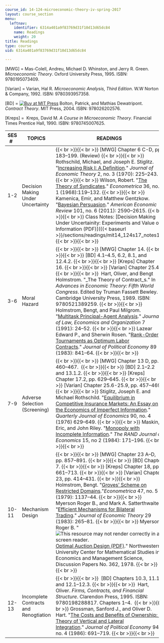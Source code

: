 ```yaml
---
course_id: 14-124-microeconomic-theory-iv-spring-2017
layout: course_section
menu:
  leftnav:
    identifier: 6314a401a9f83769d31f10d13d65dc84
    name: Readings
    weight: 20
title: Readings
type: course
uid: 6314a401a9f83769d31f10d13d65dc84

---
```


\[MWG\] = Mas-Colell, Andreu, Michael D. Whinston, and Jerry R. Green. _Microeconomic Theory_. Oxford University Press, 1995. ISBN: 9780195073409.

\[Varian\] = Varian, Hal R. _Microeconomic Analysis, Third Edition_. W.W Norton & Company, 1992. ISBN: 9780393957358.

\[BD\] = [![Buy at MIT Press](/images/mp_logo.gif)](https://mitpress.mit.edu/9780262025768) Bolton, Patrick, and Mathias Dewatripont. _Contract Theory_. MIT Press, 2004. ISBN: 978026202576.

\[Kreps\] =  Kreps, David M. _A Course in Microeconomic Theory_. Financial Times Prentice Hall, 1990. ISBN: 9780745007625. 

| SES #   | TOPICS | READINGS |
| --- | --- | --- |
| 1-2 | Decision Making Under Uncertainty |  {{< br >}}{{< br >}} \[MWG\] Chapter 6 C-D, pp. 183–199. (Review) {{< br >}}{{< br >}} Rothschild, Michael, and Joseph E. Stiglitz. "[Increasing Risk I: A Definition](http://www.sciencedirect.com/science/article/pii/0022053170900384)." _Journal of Economic Theory_ 2, no. 3 (1970): 225–243. {{< br >}}{{< br >}} Wilson, Robert. "[The Theory of Syndicates](http://www.jstor.org/stable/1909607?origin=crossref&seq=1#page_scan_tab_contents)." _Econometrica_ 36, no. 1 (1968):119–132. {{< br >}}{{< br >}} Kamenica, Emir, and Matthew Gentzkow. "[Bayesian Persuasion](https://www.aeaweb.org/articles?id=10.1257/aer.101.6.2590)." _American Economic Review_ 101, no. 6 (2011): 2590–2615. {{< br >}}{{< br >}} Class Notes: [Decision Making Under Uncertainity: Experiments and Value of Information (PDF)]({{< baseurl >}}/sections/readings/mit14_124s17_notes1). {{< br >}}{{< br >}}  |
| 3-6 | Moral Hazard |  {{< br >}}{{< br >}} \[MWG\] Chapter 14. {{< br >}}{{< br >}} \[BD\] 4.1–4.5, 6.2, 8.1, and 12.4.2. {{< br >}}{{< br >}} \[Kreps\] Chapter 16. {{< br >}}{{< br >}} \[Varian\] Chapter 25.4.  {{< br >}}{{< br >}}  Hart, Oliver, and Bengt Holmstrom. "_The Theory of Contract_s." In _Advances in Economic Theory: Fifth World Congress_. Edited by Truman Fassett Bewley. Cambridge University Press, 1989. ISBN: 9780521389259. {{< br >}}{{< br >}} Holmstrom, Bengt, and Paul Milgrom. "[Multitask Principal-Agent Analysis](https://www.jstor.org/stable/764957?seq=1#page_scan_tab_contents)." _Journal of Law, Economics and Organization_ 7 (1991): 24–52. {{< br >}}{{< br >}} Lazear Edward P., and Sherwin Rosen. "[Rank-Order Tournaments as Optimum Labor Contracts](http://www.nber.org/papers/w0401)." _Journal of Political Economy_ 89 (1983): 841–64. {{< br >}}{{< br >}}  |
| 7-9 | Adverse Selection (Screening) |  {{< br >}}{{< br >}} \[MWG\] Chapter 13 D, pp. 460–467.  {{< br >}}{{< br >}} \[BD\] 2.1–2.2 and 13.1.2. {{< br >}}{{< br >}} \[Kreps\] Chapter 17.2, pp. 629–645. {{< br >}}{{< br >}} \[Varian\] Chapter 25.6-25.9, pp. 457–469. {{< br >}}{{< br >}} Stiglitz, Joseph E. and Michael Rothschild. "[Equilibrium in Competitive Insurance Markets: An Essay on the Economics of Imperfect Information](https://academiccommons.columbia.edu/catalog/ac:149360)." _Quarterly Journal of Economics_ 90, no. 4 (1976) 629–649. {{< br >}}{{< br >}} Maskin, Eric, and John Riley. "[Monopoly with Incomplete Information](https://www.jstor.org/stable/2555674?seq=1#page_scan_tab_contents)." _The RAND Journal of Economics_ 15, no 2 (1984): 171–196. {{< br >}}{{< br >}}  |
| 10-11 | Mechanism Design |  {{< br >}}{{< br >}} \[MWG\] Chapter 23 A–D, pp. 857–891. {{< br >}}{{< br >}} \[BD\] Chapter 7. {{< br >}}{{< br >}} \[Kreps\] Chapter 18, pp. 661–713. {{< br >}}{{< br >}} \[Varian\] Chapter 23, pp. 414–431. {{< br >}}{{< br >}} Holmstrom, Bengt. "[Groves’ Scheme on Restricted Domains](https://www.jstor.org/stable/1911954?seq=1#page_scan_tab_contents)."_Econometrica_ 47, no. 5 (1979): 1137–44. {{< br >}}{{< br >}} Myerson Roger B., and Mark A. Satterthwaite. "[Efficient Mechanisms for Bilateral Trading](http://www.sciencedirect.com/science/article/pii/0022053183900480)." _Journal of Economic Theory_ 29 (1983): 265–81. {{< br >}}{{< br >}} Myerson, Roger B. "![This resource may not render correctly in a screen reader.](/images/inacessible.gif)[Optimal Auction Design (PDF)](http://www.eecs.harvard.edu/~parkes/cs286r/spring07/papers/myerson.pdf)." Northwestern University Center for Mathematical Studies in Economics and Management Science, Discussion Papers No. 362, 1978. {{< br >}}{{< br >}}  |
| 12-13 | Incomplete Contracts and Renogtiation |  {{< br >}}{{< br >}}  \[BD\] Chapters 10.3, 11.1, and 12.1–12.3. {{< br >}}{{< br >}}  Hart, Oliver. _Firms, Contracts, and Financial Structure_. Clarendon Press, 1995. ISBN: 9780198288817. Chapters 1–4.  {{< br >}}{{< br >}} Grossman, Sanford J., and Oliver D. Hart. "[The Costs and Benefits of Ownership: A Theory of Vertical and Lateral Integration](http://www.journals.uchicago.edu/doi/abs/10.1086/261404)." _Journal of Political Economy_ 94, no. 4 (1986): 691–719. {{< br >}}{{< br >}}